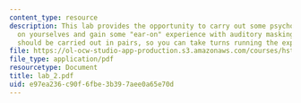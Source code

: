 ```yaml
---
content_type: resource
description: This lab provides the opportunity to carry out some psychophysical measurements
  on yourselves and gain some "ear-on" experience with auditory masking. The experiments
  should be carried out in pairs, so you can take turns running the experiments.
file: https://ol-ocw-studio-app-production.s3.amazonaws.com/courses/hst-723j-neural-coding-and-perception-of-sound-spring-2005/e97ea236c90f6fbe3b397aee0a65e70d_lab_2.pdf
file_type: application/pdf
resourcetype: Document
title: lab_2.pdf
uid: e97ea236-c90f-6fbe-3b39-7aee0a65e70d
---
```

